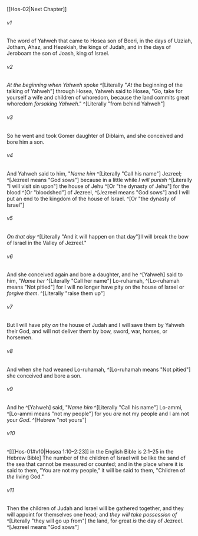 ﻿---
aliases:
  - Hosea 1
---

[[Hos-02|Next Chapter]]

###### v1
The word of Yahweh that came to Hosea son of Beeri, in the days of Uzziah, Jotham, Ahaz, and Hezekiah, the kings of Judah, and in the days of Jeroboam the son of Joash, king of Israel.

###### v2
_At the beginning when Yahweh spoke_ ^[Literally "_At_ the beginning of the talking of Yahweh"] through Hosea,
Yahweh said to Hosea,
"Go, take for yourself a wife and children of whoredom,
because the land commits great whoredom
_forsaking Yahweh_." ^[Literally "from behind Yahweh"]

###### v3
So he went and took Gomer daughter of Diblaim,
and she conceived and bore him a son.

###### v4
And Yahweh said to him,
"_Name him_ ^[Literally "Call his name"] Jezreel; ^[Jezreel means "God sows"]
because in a little while _I will punish_ ^[Literally "I will visit sin upon"] the house of Jehu ^[Or "the dynasty of Jehu"]
for the blood ^[Or "bloodshed"] of Jezreel, ^[Jezreel means "God sows"]
and I will put an end to the kingdom of the house of Israel. ^[Or "the dynasty of Israel"]

###### v5
_On that day_ ^[Literally "And it will happen on that day"]
I will break the bow of Israel
in the Valley of Jezreel."

###### v6
And she conceived again and bore a daughter, and he ^[Yahweh] said to him,
"_Name her_ ^[Literally "Call her name"] Lo-ruhamah, ^[Lo-ruhamah means "Not pitied"]
for I will no longer have pity
on the house of Israel
or _forgive them_. ^[Literally "raise them up"]

###### v7
But I will have pity _on_ the house of Judah
and I will save them by Yahweh their God,
and will not deliver them
by bow, sword, war,
horses, or horsemen.

###### v8
And when she had weaned Lo-ruhamah, ^[Lo-ruhamah means "Not pitied"] she conceived and bore a son.

###### v9
And he ^[Yahweh] said, "_Name him_ ^[Literally "Call his name"] Lo-ammi, ^[Lo-ammi means "not my people"]
for you _are_ not my people
and I am not your _God_. ^[Hebrew "not yours"]

###### v10
 ^[[[Hos-01#v10|Hosea 1:10–2:23]] in the English Bible is 2:1–25 in the Hebrew Bible] The number of the children of Israel
will be like the sand of the sea
that cannot be measured or counted;
and in the place where it is said to them,
"You are not my people,"
it will be said to them,
"Children of _the_ living God."

###### v11
Then the children of Judah
and Israel will be gathered together,
and they will appoint for themselves
one head;
and _they will take possession of_ ^[Literally "they will go up from"] the land,
for great _is_ the day of Jezreel. ^[Jezreel means "God sows"]